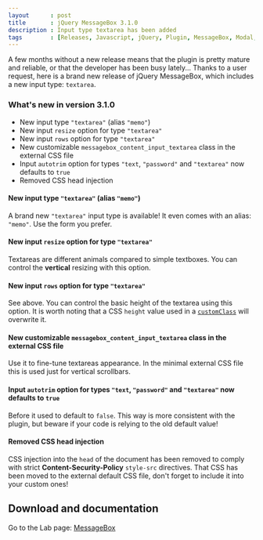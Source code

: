 ```yaml
---
layout      : post
title       : jQuery MessageBox 3.1.0
description : Input type textarea has been added
tags        : [Releases, Javascript, jQuery, Plugin, MessageBox, Modal, Dialog, Alert, Confirm, Prompt]
---
```



A few months without a new release means that the plugin is pretty mature and reliable, or that the developer has been busy lately...
Thanks to a user request, here is a brand new release of jQuery MessageBox, which includes a new input type: `textarea`.


### What's new in version 3.1.0
- New input type `"textarea"` (alias `"memo"`)
- New input `resize` option for type `"textarea"`
- New input `rows` option for type `"textarea"`
- New customizable `messagebox_content_input_textarea` class in the external CSS file
- Input `autotrim` option for types `"text`, `"password"` and `"textarea"` now defaults to `true`
- Removed CSS head injection


#### New input type `"textarea"` (alias `"memo"`)
A brand new `"textarea"` input type is available! It even comes with an alias: `"memo"`. Use the form you prefer.

#### New input `resize` option for type `"textarea"`
Textareas are different animals compared to simple textboxes. You can control the **vertical** resizing with this option.

#### New input `rows` option for type `"textarea"`
See above. You can control the basic height of the textarea using this option. It is worth noting that a CSS `height` value used in a [`customClass`](/labs/jquery-message-box/#custom-buttons-configuration) will overwrite it.

#### New customizable `messagebox_content_input_textarea` class in the external CSS file
Use it to fine-tune textareas appearance. In the minimal external CSS file this is used just for vertical scrollbars.

#### Input `autotrim` option for types `"text`, `"password"` and `"textarea"` now defaults to `true`
Before it used to default to `false`. This way is more consistent with the plugin, but beware if your code is relying to the old default value!

#### Removed CSS head injection
CSS injection into the `head` of the document has been removed to comply with strict **Content-Security-Policy** `style-src` directives.
That CSS has been moved to the external default CSS file, don't forget to include it into your custom ones!


## Download and documentation

Go to the Lab page: [MessageBox](/labs/jquery-message-box/)
